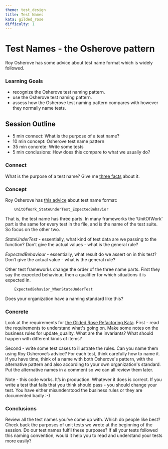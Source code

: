 ```yaml
---
theme: test_design
title: Test Names
kata: gilded_rose
difficulty: 1
---
```


# Test Names - the Osherove pattern
Roy Osherove has some advice about test name format which is widely followed.

### Learning Goals

- recognize the Osherove test naming pattern.
- use the Osherove test naming pattern.
- assess how the Osherove test naming pattern compares with however they normally name tests.

## Session Outline

* 5 min connect: What is the purpose of a test name?  
* 10 min concept: Osherove test name pattern  
* 35 min concrete: Write some tests 
* 5 min conclusions: How does this compare to what we usually do?

### Connect
What is the purpose of a test name? Give me [three facts](/activities/connect/three_facts.html) about it.

### Concept
Roy Osherove has [this advice](https://osherove.com/blog/2005/4/3/naming-standards-for-unit-tests.html) about test name format:

		UnitOfWork_StateUnderTest_ExpectedBehavior

That is, the test name has three parts. In many frameworks the ‘UnitOfWork’ part is the same for every test in the file, and is the name of the test suite. So focus on the other two.

_StateUnderTest_ - essentially, what kind of test data are we passing to the function? Don’t give the actual values - what is the general rule?

_ExpectedBehaviour_ - essentially, what result do we assert on in this test? Don’t give the actual value - what is the general rule?

Other test frameworks change the order of the three name parts. First they say the expected behaviour, then a qualifier for which situations it is expected in.

		ExpectedBehavior_WhenStateUnderTest

Does your organization have a naming standard like this?

### Concrete
Look at the requirements for [the Gilded Rose Refactoring Kata](https://github.com/emilybache/GildedRose-Refactoring-Kata). First - read the requirements to understand what's going on. Make some notes on the business rules for update_quality. What are the invariants? What should happen with different kinds of items?
 
Second - write some test cases to illustrate the rules. Can you name them using Roy Osherove’s advice? For each test, think carefully how to name it. If you have time, think of a name with both Osherove's pattern, with the alternative pattern and also according to your own organization's standard. Put the alternative names in a comment so we can all review them later.

Note - this code works. It’s in production. Whatever it does is correct. If you write a test that fails that you think should pass - you should change your test. You have either misunderstood the business rules or they are documented badly :-)

### Conclusions
Review all the test names you've come up with. Which do people like best? Check back the purposes of unit tests we wrote at the beginning of the session. Do our test names fulfil these purposes? If all your tests followed this naming convention, would it help you to read and understand your tests more easily? 

